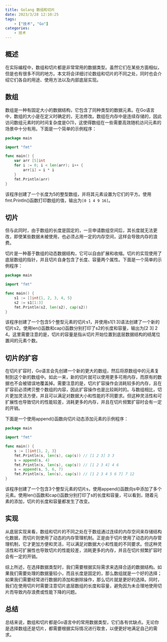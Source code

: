 ```yaml
---
title: Golang 数组和切片
date: 2023/3/28 12:10:25
tags: 
    - ["技术", "Go"]
categories:
    - 技术
---
```


## 概述

在实际编程中，数组和切片都是非常常用的数据类型。虽然它们在某些方面相似，但是也有很多不同的地方。本文将会详细讨论数组和切片的不同之处，同时也会介绍它们各自的用途、使用方法以及内部底层实现。


## 数组

数组是一种有固定大小的数据结构，它包含了同种类型的数据元素。在Go语言中，数组的大小是在定义时确定的，无法修改。数组在内存中是连续存储的，因此访问数组元素时的时间复杂度是O(1)，这使得数组在一些需要高效随机访问元素的场景中十分有用。下面是一个简单的示例程序：

```go
package main

import "fmt"

func main() {
    var arr [5]int
    for i := 0; i < len(arr); i++ {
        arr[i] = i * i
    }
    fmt.Println(arr)
}
```

该程序创建了一个长度为5的整型数组，并将其元素设置为它们的平方。使用fmt.Println()函数打印数组的值，输出为`[0 1 4 9 16]`。

## 切片

但与此同时，由于数组的长度是固定的，一旦申请数组空间后，其长度就无法更改，即使某些数据未被使用，也必须占用一定的内存空间，这样会导致内存的浪费。

切片是一种基于数组的动态数据结构，它可以自由扩展和收缩。切片的实现使用了底层数组的指针，并且切片自身包含了长度、容量两个属性。下面是一个简单的示例程序：

```go
package main

import "fmt"

func main() {
    s1 := []int{1, 2, 3, 4, 5}
    s2 := s1[1:3]
    fmt.Println(s2, len(s2), cap(s2))
}
```

该程序创建了一个包含5个整型元素的切片s1，并使用s1[1:3]语法创建了一个新的切片s2。使用len()函数和cap()函数分别打印了s2的长度和容量，输出为[2 3] 2 4。这里需要注意的是，切片的容量是指从切片开始位置到底层数据结构的结尾位置间的元素个数。

## 切片的扩容

在切片扩容时，Go语言会先创建一个新的更大的数组，然后将原数组中的元素复制到这个新的数组中。如此一来，新的切片就可以使用更多可用内存，而原有的数据也不会被错误地覆盖掉。需要注意的是，切片扩容操作会消耗较多的内存，且在扩容前必须拷贝整个数组的内容，因此扩容操作也是比较耗时的。与数组相比，切片更加灵活方便，并且可以满足对数据大小和性能的不同要求。但这种灵活性和可扩展性也导致切片的性能较差，消耗更多的内存，并且在切片频繁扩容时会有一定的开销。

下面是一个使用append()函数向切片动态添加元素的示例程序：

```go
package main

import "fmt"

func main() {
    s := []int{1, 2, 3}
    fmt.Println(s, len(s), cap(s)) // [1 2 3] 3 3
    s = append(s, 4)
    fmt.Println(s, len(s), cap(s)) // [1 2 3 4] 4 6
    s = append(s, 5, 6, 7)
    fmt.Println(s, len(s), cap(s)) // [1 2 3 4 5 6 7] 7 12
}
```

该程序创建了一个包含3个整型元素的切片s，使用append()函数向s中添加了多个元素。使用len()函数和cap()函数分别打印了s的长度和容量，可以看到，随着元素的添加，切片的长度和容量都发生了改变。

## 实现

从底层实现来看，数组和切片的不同之处在于数组通过连续的内存空间来存储结构化数据，而切片则使用了动态的内存管理机制。正是由于切片使用了动态的内存管理机制，它才更加方便和灵活，可以满足对数据大小和性能的不同要求。但这种灵活性和可扩展性也导致切片的性能较差，消耗更多的内存，并且在切片频繁扩容时会有一定的开销。

综上所述，在选择数据类型时，我们需要根据实际需求来选择合适的数据结构。如果我们需要处理的数据量较小，而且长度是固定的，那么数组就是一个好的选择；如果我们需要经常进行数据的添加和删除操作，那么切片就是更好的选择。同时，我们在使用切片时需要注意切片底层数组的长度和容量，避免因为未合理地使用切片而导致内存浪费或性能下降的问题。

## 总结

总结来说，数组和切片都是Go语言中的常用数据类型，它们各有优缺点。无论你是选择数组还是切片，都需要根据实际情况进行取舍，以便更好地满足自己的需求。
